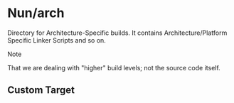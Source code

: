 # Nun/arch

Directory for Architecture-Specific builds. 
It contains Architecture/Platform Specific Linker Scripts and so on.

> [!NOTE]
> That we are dealing with "higher" build levels; not the source code itself.

## Custom Target
